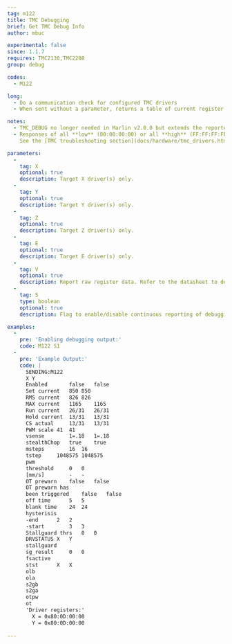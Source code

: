 ```yaml
---
tag: m122
title: TMC Debugging
brief: Get TMC Debug Info
author: mbuc

experimental: false
since: 1.1.7
requires: TMC2130,TMC2208
group: debug

codes:
  - M122

long:
  - Do a communication check for configured TMC drivers
  - When sent without a parameter, returns a table of current register settings for any Trinamic TMC2130 or TMC2208 stepper motor drivers.  Sending the command with the `S` parameter and a following boolean will respectively enable or disable reporting the debugging information on a continous basis.

notes:
  - TMC_DEBUG no longer needed in Marlin v2.0.0 but extends the reported information.
  - Responses of all **low** (00:00:00:00) or all **high** (FF:FF:FF:FF) are signs of a communication problem.<br>
    See the [TMC troubleshooting section](docs/hardware/tmc_drivers.html) for further instructions.

parameters:
  -
    tag: X
    optional: true
    description: Target X driver(s) only.
  -
    tag: Y
    optional: true
    description: Target Y driver(s) only.
  -
    tag: Z
    optional: true
    description: Target Z driver(s) only.
  -
    tag: E
    optional: true
    description: Target E driver(s) only.
  -
    tag: V
    optional: true
    description: Report raw register data. Refer to the datasheet to decypher.
  -
    tag: S
    type: boolean
    optional: true
    description: Flag to enable/disable continuous reporting of debugging information.

examples:
  -
    pre: 'Enabling debugging output:'
    code: M122 S1
  -
    pre: 'Example Output:'
    code: |
      SENDING:M122
      X	Y
      Enabled		false	false
      Set current	850	850
      RMS current	826	826
      MAX current	1165	1165
      Run current	26/31	26/31
      Hold current	13/31	13/31
      CS actual		13/31	13/31
      PWM scale	41	41
      vsense		1=.18	1=.18
      stealthChop	true	true
      msteps		16	16
      tstep		1048575	1048575
      pwm
      threshold		0	0
      [mm/s]		-	-
      OT prewarn	false	false
      OT prewarn has
      been triggered	false	false
      off time		5	5
      blank time	24	24
      hysterisis
      -end		2	2
      -start		3	3
      Stallguard thrs	0	0
      DRVSTATUS	X	Y
      stallguard
      sg_result		0	0
      fsactive
      stst		X	X
      olb
      ola
      s2gb
      s2ga
      otpw
      ot
      'Driver registers:'
      	X = 0x80:0D:00:00
      	Y = 0x80:0D:00:00
      
---
```


